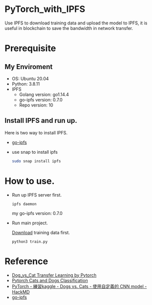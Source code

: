 # PyTorch_with_IPFS
Use IPFS to download training data and upload the model to IPFS, it is useful in blockchain to save the bandwidth in network transfer.

# Prerequisite

## My Enviroment
- OS: Ubuntu 20.04
- Python: 3.8.11
- IPFS 
    - Golang version: go1.14.4
    - go-ipfs version: 0.7.0
    - Repo version: 10
## Install IPFS and run up.

Here is two way to install IPFS.
- [go-ipfs](https://github.com/ipfs/kubo)
- use snap to install ipfs

    ```bash
    sudo snap install ipfs
    ```

# How to use.
- Run up IPFS server first.

    ```
    ipfs daemon
    ```
    my go-ipfs version: 0.7.0
- Run main project.

    [Download](https://www.kaggle.com/competitions/dogs-vs-cats/data) training data first.

    ```
    python3 train.py
    ```

# Reference
- [Dog_vs_Cat Transfer Learning by Pytorch](https://www.kaggle.com/code/bassbone/dog-vs-cat-transfer-learning-by-pytorch)
- [Pytorch Cats and Dogs Classification](https://www.kaggle.com/code/adinishad/pytorch-cats-and-dogs-classification/notebook)
- [PyTorch - 練習kaggle - Dogs vs. Cats - 使用自定義的 CNN model - HackMD](https://hackmd.io/@lido2370/S1aX6e1nN?type=view)
- [go-ipfs](https://github.com/ipfs/kubo)